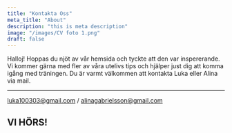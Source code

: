 ```yaml
---
title: "Kontakta Oss"
meta_title: "About"
description: "this is meta description"
image: "/images/CV foto 1.png"
draft: false
---
```


Halloj! Hoppas du njöt av vår hemsida och tyckte att den var inspererande. Vi kommer gärna med fler av våra utelivs tips och hjälper just dig att komma igång med träningen. Du är varmt välkommen att kontakta Luka eller Alina via mail. 

--- 
luka100303@gmail.com / alinagabrielsson@gmail.com

VI HÖRS!
---